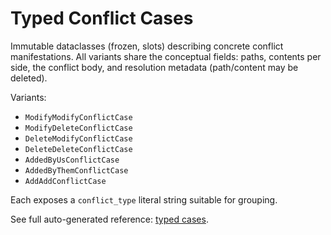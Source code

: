 # Typed Conflict Cases

Immutable dataclasses (frozen, slots) describing concrete conflict manifestations. All variants share the conceptual fields: paths, contents per side, the conflict body, and resolution metadata (path/content may be deleted).

Variants:

- `ModifyModifyConflictCase`
- `ModifyDeleteConflictCase`
- `DeleteModifyConflictCase`
- `DeleteDeleteConflictCase`
- `AddedByUsConflictCase`
- `AddedByThemConflictCase`
- `AddAddConflictCase`

Each exposes a `conflict_type` literal string suitable for grouping.

See full auto-generated reference: [typed cases](../api/typed_five_tuple_models.md).
